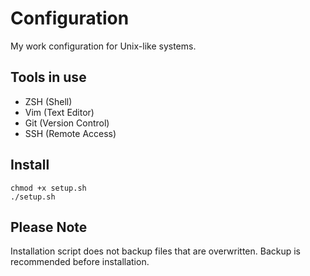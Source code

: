 # Configuration 
My work configuration for Unix-like systems.    

Tools in use
------------
  * ZSH (Shell)    
  * Vim (Text Editor)    
  * Git (Version Control)    
  * SSH (Remote Access)

Install
-------
```
chmod +x setup.sh
./setup.sh
```

Please Note
-----------
Installation script does not backup files that are overwritten.
Backup is recommended before installation.
